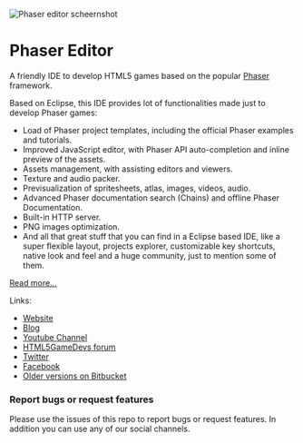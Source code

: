 ![Phaser editor scheernshot](https://github.com/boniatillo-com/PhaserEditor/raw/master/screens/general-picture.png "Screenshot")

# Phaser Editor

A friendly IDE to develop HTML5 games based on the popular [Phaser][phaser] framework.

Based on Eclipse, this IDE provides lot of functionalities made just to develop Phaser games:

* Load of Phaser project templates, including the official Phaser examples and tutorials.
* Improved JavaScript editor, with Phaser API auto-completion and inline preview of the assets.
* Assets management, with assisting editors and viewers.
* Texture and audio packer.
* Previsualization of spritesheets, atlas, images, videos, audio.
* Advanced Phaser documentation search (Chains) and offline Phaser Documentation.
* Built-in HTTP server.
* PNG images optimization.
* And all that great stuff that you can find in a Eclipse based IDE, like a super flexible layout, projects explorer, customizable key shortcuts, native look and feel and a huge community, just to mention some of them.

[Read more...][pe_features]

Links:

* [Website][pe_website]
* [Blog][pe_blog]
* [Youtube Channel][pe_youtube]
* [HTML5GameDevs forum][html5gamedevs]
* [Twitter][pe_twitter]
* [Facebook][pe_facebook]
* [Older versions on Bitbucket][bitbucket]


### Report bugs or request features

Please use the issues of this repo to report bugs or request features. In addition you can use any of our social channels.




[phaser]: https://phaser.io
[bitbucket]: https://bitbucket.org/boniatillo/phasereditor
[bitbucket]: https://bitbucket.org/boniatillo/phasereditor
[pe_website]: http://phasereditor.boniatillo.com
[pe_blog]: http://phasereditor.boniatillo.com/blog
[pe_features]: http://phasereditor.boniatillo.com/blog/features
[html5gamedevs]: http://www.html5gamedevs.com/profile/8392-arian-fornaris
[pe_youtube]: https://www.youtube.com/playlist?list=PLB8gI_5U0MvCJuhPv-LBdi_a9PQxYxFqK
[pe_twitter]: https://twitter.org/boniatillo_com
[pe_facebook]: https://www.facebook.com/phasereditor/
